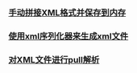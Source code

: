 ### [手动拼接XML格式并保存到内存](https://github.com/ningbaoqi/DataSave/blob/master/README-xml1.md)
### [使用xml序列化器来生成xml文件](https://github.com/ningbaoqi/DataSave/blob/master/README-xml2.md)
### [对XML文件进行pull解析](https://github.com/ningbaoqi/DataSave/blob/master/README-pull.md)
